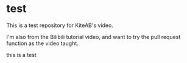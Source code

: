 # test
This is a test repository for KiteAB's video.

I'm also from the Bilibili tutorial video, and want to try the pull request function as the video taught.

this is a test
